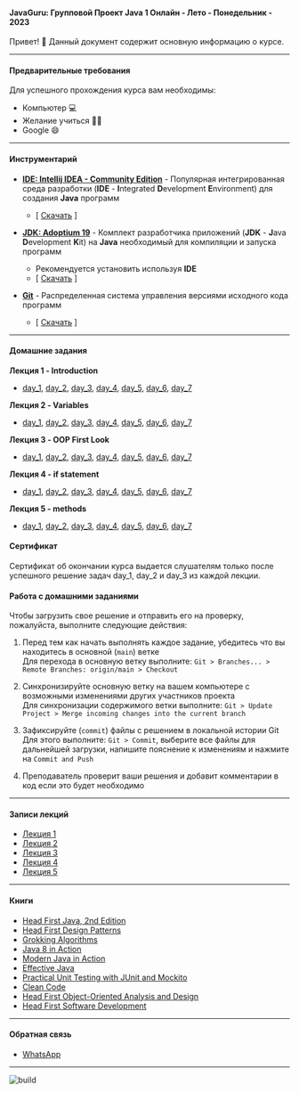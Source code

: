 #### JavaGuru: Групповой Проект Java 1 Онлайн - Лето - Понедельник - 2023

Привет! 👋 Данный документ содержит основную информацию о курсе.

---

#### Предварительные требования

Для успешного прохождения курса вам необходимы:
* Компьютер 💻
* Желание учиться 👨‍🏫
* Google 😄

---

#### Инструментарий

* **[IDE: Intellij IDEA - Community Edition](https://www.jetbrains.com/idea/)** - Популярная интегрированная среда разработки (**IDE** - **I**ntegrated **D**evelopment **E**nvironment) для создания **Java** программ 
  * [ [Скачать](https://www.jetbrains.com/idea/download/) ]


* **[JDK: Adoptium 19](https://adoptium.net/)** - Комплект разработчика приложений (**JDK** - **J**ava **D**evelopment **K**it) на **Java** необходимый для компиляции и запуска программ
  * Рекомендуется установить используя **IDE**
  * [ [Скачать](https://adoptium.net/) ]


* **[Git](https://git-scm.com/)** - Распределенная система управления версиями исходного кода программ
    * [ [Скачать](https://git-scm.com/download) ]

---

#### Домашние задания

**Лекция 1 - Introduction**
* [day_1](https://github.com/javagurulv/java_1_monday_may_2023_online/tree/main/src/main/java/lv/javaguru/java1/teacher/lesson_1_introduction/homework/day_1), [day_2](https://github.com/javagurulv/java_1_monday_may_2023_online/tree/main/src/main/java/lv/javaguru/java1/teacher/lesson_1_introduction/homework/day_2), [day_3](https://github.com/javagurulv/java_1_monday_may_2023_online/tree/main/src/main/java/lv/javaguru/java1/teacher/lesson_1_introduction/homework/day_3), [day_4](https://github.com/javagurulv/java_1_monday_may_2023_online/tree/main/src/main/java/lv/javaguru/java1/teacher/lesson_1_introduction/homework/day_4), [day_5](https://github.com/javagurulv/java_1_monday_may_2023_online/tree/main/src/main/java/lv/javaguru/java1/teacher/lesson_1_introduction/homework/day_5), [day_6](https://github.com/javagurulv/java_1_monday_may_2023_online/tree/main/src/main/java/lv/javaguru/java1/teacher/lesson_1_introduction/homework/day_6), [day_7](https://github.com/javagurulv/java_1_monday_may_2023_online/tree/main/src/main/java/lv/javaguru/java1/teacher/lesson_1_introduction/homework/day_7)

**Лекция 2 - Variables**
* [day_1](https://github.com/javagurulv/java_1_monday_may_2023_online/tree/main/src/main/java/lv/javaguru/java1/teacher/lesson_2_variables/homework/day_1), [day_2](https://github.com/javagurulv/java_1_monday_may_2023_online/tree/main/src/main/java/lv/javaguru/java1/teacher/lesson_2_variables/homework/day_2), [day_3](https://github.com/javagurulv/java_1_monday_may_2023_online/tree/main/src/main/java/lv/javaguru/java1/teacher/lesson_2_variables/homework/day_3), [day_4](https://github.com/javagurulv/java_1_monday_may_2023_online/tree/main/src/main/java/lv/javaguru/java1/teacher/lesson_2_variables/homework/day_4), [day_5](https://github.com/javagurulv/java_1_monday_may_2023_online/tree/main/src/main/java/lv/javaguru/java1/teacher/lesson_2_variables/homework/day_5), [day_6](https://github.com/javagurulv/java_1_monday_may_2023_online/tree/main/src/main/java/lv/javaguru/java1/teacher/lesson_2_variables/homework/day_6), [day_7](https://github.com/javagurulv/java_1_monday_may_2023_online/tree/main/src/main/java/lv/javaguru/java1/teacher/lesson_2_variables/homework/day_7)

**Лекция 3 - OOP First Look**
* [day_1](src/main/java/lv/javaguru/java1/teacher/lesson_4_if_statement/homework/day_1), [day_2](https://github.com/javagurulv/java_1_monday_may_2023_online/tree/main/src/main/java/lv/javaguru/java1/teacher/lesson_3_oop_first_look/homework/day_2), [day_3](https://github.com/javagurulv/java_1_monday_may_2023_online/tree/main/src/main/java/lv/javaguru/java1/teacher/lesson_3_oop_first_look/homework/day_3), [day_4](https://github.com/javagurulv/java_1_monday_may_2023_online/tree/main/src/main/java/lv/javaguru/java1/teacher/lesson_3_oop_first_look/homework/day_4), [day_5](https://github.com/javagurulv/java_1_monday_may_2023_online/tree/main/src/main/java/lv/javaguru/java1/teacher/lesson_3_oop_first_look/homework/day_5), [day_6](https://github.com/javagurulv/java_1_monday_may_2023_online/tree/main/src/main/java/lv/javaguru/java1/teacher/lesson_3_oop_first_look/homework/day_6), [day_7](https://github.com/javagurulv/java_1_monday_may_2023_online/tree/main/src/main/java/lv/javaguru/java1/teacher/lesson_3_oop_first_look/homework/day_7)

**Лекция 4 - if statement**
* [day_1](https://github.com/javagurulv/java_1_monday_may_2023_online/tree/main/src/main/java/lv/javaguru/java1/teacher/lesson_4_if_statement/homework/day_1), [day_2](https://github.com/javagurulv/java_1_monday_may_2023_online/tree/main/src/main/java/lv/javaguru/java1/teacher/lesson_4_if_statement/homework/day_2), [day_3](https://github.com/javagurulv/java_1_monday_may_2023_online/tree/main/src/main/java/lv/javaguru/java1/teacher/lesson_4_if_statement/homework/day_3), [day_4](https://github.com/javagurulv/java_1_monday_may_2023_online/tree/main/src/main/java/lv/javaguru/java1/teacher/lesson_4_if_statement/homework/day_4), [day_5](https://github.com/javagurulv/java_1_monday_may_2023_online/tree/main/src/main/java/lv/javaguru/java1/teacher/lesson_4_if_statement/homework/day_5), [day_6](https://github.com/javagurulv/java_1_monday_may_2023_online/tree/main/src/main/java/lv/javaguru/java1/teacher/lesson_4_if_statement/homework/day_6), [day_7](https://github.com/javagurulv/java_1_monday_may_2023_online/tree/main/src/main/java/lv/javaguru/java1/teacher/lesson_4_if_statement/homework/day_7)

**Лекция 5 - methods**
* [day_1](https://github.com/javagurulv/java_1_monday_may_2023_online/tree/main/src/main/java/lv/javaguru/java1/teacher/lesson_5_methods/homework/day_1), [day_2](https://github.com/javagurulv/java_1_monday_may_2023_online/tree/main/src/main/java/lv/javaguru/java1/teacher/lesson_5_methods/homework/day_2), [day_3](https://github.com/javagurulv/java_1_monday_may_2023_online/tree/main/src/main/java/lv/javaguru/java1/teacher/lesson_5_methods/homework/day_3), [day_4](https://github.com/javagurulv/java_1_monday_may_2023_online/tree/main/src/main/java/lv/javaguru/java1/teacher/lesson_5_methods/homework/day_4), [day_5](https://github.com/javagurulv/java_1_monday_may_2023_online/tree/main/src/main/java/lv/javaguru/java1/teacher/lesson_5_methods/homework/day_5), [day_6](https://github.com/javagurulv/java_1_monday_may_2023_online/tree/main/src/main/java/lv/javaguru/java1/teacher/lesson_5_methods/homework/day_6), [day_7](https://github.com/javagurulv/java_1_monday_may_2023_online/tree/main/src/main/java/lv/javaguru/java1/teacher/lesson_5_methods/homework/day_7)


#### Сертификат

Сертификат об окончании курса выдается слушателям только после успешного решение задач day_1, day_2 и day_3 из каждой лекции.


#### Работа с домашними заданиями

Чтобы загрузить свое решение и отправить его на проверку, пожалуйста, выполните следующие действия:
1. Перед тем как начать выполнять каждое задание, убедитесь что вы находитесь в основной (`main`) ветке\
   Для перехода в основную ветку выполните: `Git > Branches... > Remote Branches: origin/main > Checkout`

2. Синхронизируйте основную ветку на вашем компьютере с возможными изменениями других участников проекта\
   Для синхронизации содержимого ветки выполните: `Git > Update Project > Merge incoming changes into the current branch`

3. Зафиксируйте (`commit`) файлы с решением в локальной истории Git\
   Для этого выполните: `Git > Commit`, выберите все файлы для дальнейшей загрузки, напишите пояснение к изменениям и нажмите на `Commit and Push`

4. Преподаватель проверит ваши решения и добавит комментарии в код если это будет необходимо

---

#### Записи лекций

* [Лекция 1](https://www.youtube.com/watch?v=E7chrow6b9s)
* [Лекция 2](https://www.youtube.com/watch?v=EF4aFwWm1GM)
* [Лекция 3](https://www.youtube.com/watch?v=AEHLhbQE_lY)
* [Лекция 4](https://www.youtube.com/watch?v=B1Hh0feJe5Y)
* [Лекция 5](https://www.youtube.com/watch?v=cGbaro4O3hk)

---

#### Книги

* [Head First Java, 2nd Edition](https://isbnsearch.org/isbn/9780596009205)
* [Head First Design Patterns](https://isbnsearch.org/isbn/9780596007126)
* [Grokking Algorithms](https://isbnsearch.org/isbn/9781617292231)
* [Java 8 in Action](https://isbnsearch.org/isbn/9781617291999)
* [Modern Java in Action](https://isbnsearch.org/isbn/9781617293566)
* [Effective Java](https://isbnsearch.org/isbn/9780134685991)
* [Practical Unit Testing with JUnit and Mockito](https://isbnsearch.org/isbn/9788393489398)
* [Clean Code](https://isbnsearch.org/isbn/9780132350884)
* [Head First Object-Oriented Analysis and Design](https://isbnsearch.org/isbn/9780596008673)
* [Head First Software Development](https://isbnsearch.org/isbn/9780596527358)

---

#### Обратная связь

* [WhatsApp](https://chat.whatsapp.com/LxtYJN2ZXmpIjfdvBIWAN7)

---

![build](https://github.com/javagurulv/java_1_monday_may_2023_online/actions/workflows/build.yaml/badge.svg)

